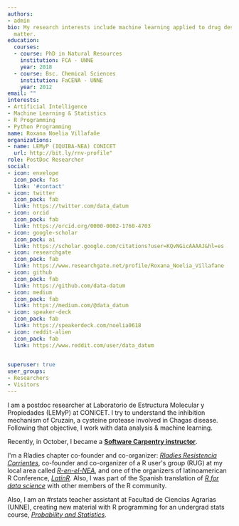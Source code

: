```yaml
---
authors:
- admin
bio: My research interests include machine learning applied to drug design to design new Cruzain inhibitors.
  matter.
education:
  courses:
  - course: PhD in Natural Resources
    institution: FCA - UNNE
    year: 2018
  - course: Bsc. Chemical Sciences
    institution: FaCENA - UNNE
    year: 2012
email: ""
interests:
- Artificial Intelligence 
- Machine Learning & Statistics
- R Programming
- Python Programming
name: Roxana Noelia Villafañe
organizations:
- name: LEMyP (IQUIBA-NEA) CONICET
  url: http://bit.ly/rnv-profile"
role: PostDoc Researcher
social:
- icon: envelope
  icon_pack: fas
  link: '#contact'
- icon: twitter
  icon_pack: fab
  link: https://twitter.com/data_datum
- icon: orcid
  icon_pack: fab
  link: https://orcid.org/0000-0002-1760-4703
- icon: google-scholar
  icon_pack: ai
  link: https://scholar.google.com/citations?user=KQvNGicAAAAJ&hl=es
- icon: researchgate
  icon_pack: fab
  link: https://www.researchgate.net/profile/Roxana_Noelia_Villafane
- icon: github
  icon_pack: fab
  link: https://github.com/data-datum
- icon: medium
  icon_pack: fab
  link: https://medium.com/@data_datum
- icon: speaker-deck
  icon_pack: fab
  link: https://speakerdeck.com/noelia0618
- icon: reddit-alien
  icon_pack: fab
  link: https://www.reddit.com/user/data_datum 
  

superuser: true
user_groups:
- Researchers
- Visitors
---
```


I am a postdoc researcher at Laboratorio de Estructura Molecular y Propiedades (LEMyP) at CONICET. I try to understand the inhibition mechanism of Cruzain, a cysteine protease involved in Chagas disease. 
Following that objective, I work with data analysis & machine learning. 

Recently, in October, I became a [**Software Carpentry instructor**](https://carpentries.org/instructors/).

I'm a Rladies chapter co-founder and co-organizer: [*Rladies Resistencia Corrientes*](https://twitter.com/RLadies_rciacte), co-founder and co-organizer of a R user's group (RUG) at my local area called [*R-en-el-NEA*](https://renelnea.github.io/web/), and one of the organizers of latinoamerican R Conference, [*LatinR*](https://latin-r.com/). Also, I was part of the Spanish translation of [*R for data science*](https://es.r4ds.hadley.nz/index.html#sobre-la-traducci%C3%B3n) with other members of the R community. 

Also, I am an #rstats teacher assistant at Facultad de Ciencias Agrarias (UNNE), creating new material with R programming for an undergrad stats course, [*Probability and Statistics*](https://github.com/industrial-prob-stats). 






